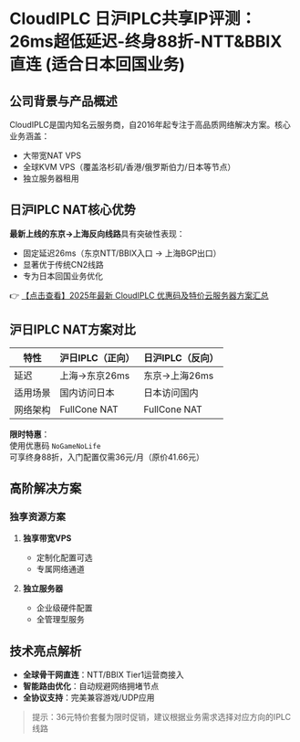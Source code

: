 # CloudIPLC 日沪IPLC共享IP评测：26ms超低延迟-终身88折-NTT&BBIX直连 (适合日本回国业务)

## 公司背景与产品概述

CloudIPLC是国内知名云服务商，自2016年起专注于高品质网络解决方案。核心业务涵盖：
- 大带宽NAT VPS
- 全球KVM VPS（覆盖洛杉矶/香港/俄罗斯伯力/日本等节点）
- 独立服务器租用

## 日沪IPLC NAT核心优势

**最新上线的东京→上海反向线路**具有突破性表现：
- 固定延迟26ms（东京NTT/BBIX入口 → 上海BGP出口）
- 显著优于传统CN2线路
- 专为日本回国业务优化

👉 [【点击查看】2025年最新 CloudIPLC 优惠码及特价云服务器方案汇总](https://bit.ly/cloudiplc)

## 沪日IPLC NAT方案对比

| 特性        | 沪日IPLC（正向） | 日沪IPLC（反向） |
|------------|----------------|----------------|
| 延迟       | 上海→东京26ms  | 东京→上海26ms  |
| 适用场景    | 国内访问日本   | 日本访问国内   |
| 网络架构    | FullCone NAT   | FullCone NAT   |

**限时特惠**：  
使用优惠码 `NoGameNoLife` 可享终身88折，入门配置仅需36元/月（原价41.66元）

## 高阶解决方案

### 独享资源方案
1. **独享带宽VPS**  
   - 定制化配置可选
   - 专属网络通道

2. **独立服务器**  
   - 企业级硬件配置
   - 全管理型服务

## 技术亮点解析
- **全球骨干网直连**：NTT/BBIX Tier1运营商接入
- **智能路由优化**：自动规避网络拥堵节点
- **全协议支持**：完美兼容游戏/UDP应用

> 提示：36元特价套餐为限时促销，建议根据业务需求选择对应方向的IPLC线路